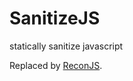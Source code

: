 # SanitizeJS

statically sanitize javascript

Replaced by [ReconJS](https://github.com/theSherwood/ReconJS).
